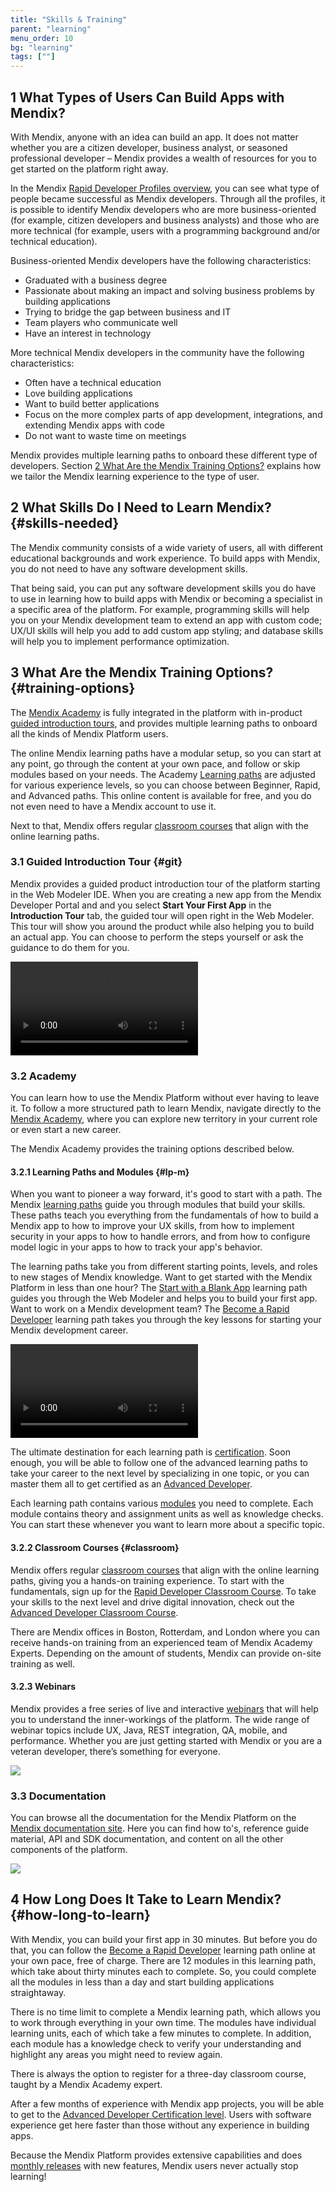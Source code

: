 ```yaml
---
title: "Skills & Training"
parent: "learning"
menu_order: 10
bg: "learning"
tags: [""]
---
```


## 1 What Types of Users Can Build Apps with Mendix?

With Mendix, anyone with an idea can build an app. It does not matter whether you are a citizen developer, business analyst, or seasoned professional developer – Mendix provides a wealth of resources for you to get started on the platform right away.

In the Mendix [Rapid Developer Profiles overview](https://www.mendix.com/tag/rapid-developer-profile), you can see what type of people became successful as Mendix developers.  Through all the profiles, it is possible to identify Mendix developers who are more business-oriented (for example, citizen developers and business analysts) and those who are more technical (for example, users with a programming background and/or technical education).

Business-oriented Mendix developers have the following characteristics:

* Graduated with a business degree
* Passionate about making an impact and solving business problems by building applications
* Trying to bridge the gap between business and IT
* Team players who communicate well
* Have an interest in technology

More technical Mendix developers in the community have the following characteristics:

* Often have a technical education
* Love building applications
* Want to build better applications
* Focus on the more complex parts of app development, integrations, and extending Mendix apps with code
* Do not want to waste time on meetings

Mendix provides multiple learning paths to onboard these different type of developers. Section [2 What Are the Mendix Training Options?](#training-options) explains how we tailor the Mendix learning experience to the type of user.

## 2 What Skills Do I Need to Learn Mendix? {#skills-needed}

The Mendix community consists of a wide variety of users, all with different educational backgrounds and work experience. To build apps with Mendix, you do not need to have any software development skills.

That being said, you can put any software development skills you do have to use in learning how to build apps with Mendix or becoming a specialist in a specific area of the platform. For example, programming skills will help you on your Mendix development team to extend an app with custom code; UX/UI skills will help you add to add custom app styling; and database skills will help you to implement performance optimization.

## 3 What Are the Mendix Training Options? {#training-options}

The [Mendix Academy](https://gettingstarted.mendixcloud.com/) is fully integrated in the platform with in-product [guided introduction tours](#git), and provides multiple learning paths to onboard all the kinds of Mendix Platform users.

The online Mendix learning paths have a modular setup, so you can start at any point, go through the content at your own pace, and follow or skip modules based on your needs. The Academy [Learning paths](#lp-m) are adjusted for various experience levels, so you can choose between Beginner, Rapid, and Advanced paths. This online  content is available for free, and you do not even need to have a Mendix account to use it.

Next to that, Mendix offers regular [classroom courses](#classroom) that align with the online learning paths.

### 3.1 Guided Introduction Tour {#git}

Mendix provides a guided product introduction tour of the platform starting in the Web Modeler IDE. When you are creating a new app from the Mendix Developer Portal and and you select **Start Your First App** in the **Introduction Tour** tab, the guided tour will open right in the Web Modeler. This tour will show you around the product while also helping you to build an actual app. You can choose to perform the steps yourself or ask the guidance to do them for you.

<video controls  src="attachments/guidance_do.mp4">VIDEO</video>

### 3.2 Academy

You can learn how to use the Mendix Platform without ever having to leave it. To follow a more structured path to learn Mendix, navigate directly to the [Mendix Academy](https://gettingstarted.mendixcloud.com/link/home), where you can explore new territory in your current role or even start a new career.

The Mendix Academy provides the training options described below.

#### 3.2.1 Learning Paths and Modules {#lp-m}

When you want to pioneer a way forward, it's good to start with a path. The Mendix [learning paths](https://gettingstarted.mendixcloud.com/link/path) guide you through modules that build your skills. These paths teach you everything from the fundamentals of how to build a Mendix app to how to improve your UX skills, from how to implement security in your apps to how to handle errors, and from how to configure model logic in your apps to how to track your app's behavior.

The learning paths take you from different starting points, levels, and roles to new stages of Mendix knowledge. Want to get started with the Mendix Platform in less than one hour? The [Start with a Blank App](https://gettingstarted.mendixcloud.com/link/path/14) learning path guides you through the Web Modeler and helps you to build your first app. Want to work on a Mendix development team? The [Become a Rapid Developer](https://gettingstarted.mendixcloud.com/link/path/10) learning path takes you through the key lessons for starting your Mendix development career.

<video controls  src="attachments/learning-path.mp4">VIDEO</video>

The ultimate destination for each learning path is [certification](https://gettingstarted.mendixcloud.com/link/certification). Soon enough, you will be able to follow one of the advanced learning paths to take your career to the next level by specializing in one topic, or you can master them all to get certified as an [Advanced Developer](certification-training#get-certified).

Each learning path contains various [modules](https://gettingstarted.mendixcloud.com/link/module) you need to complete. Each module contains theory and assignment units as well as knowledge checks. You can start these whenever you want to learn more about a specific topic.

#### 3.2.2 Classroom Courses {#classroom}

Mendix offers regular [classroom courses](https://gettingstarted.mendixcloud.com/link/classroom) that align with the online learning paths, giving you a hands-on training experience. To start with the fundamentals, sign up for the [Rapid Developer Classroom Course](https://gettingstarted.mendixcloud.com/link/classroom/rapid). To take your skills to the next level and drive digital innovation, check out the [Advanced Developer Classroom Course](https://gettingstarted.mendixcloud.com/link/classroom/advanced).

There are Mendix offices in Boston, Rotterdam, and London where you can receive hands-on training from an experienced team of Mendix Academy Experts. Depending on the amount of students, Mendix can provide on-site training as well.

#### 3.2.3 Webinars

Mendix provides a free series of live and interactive [webinars](https://gettingstarted.mendixcloud.com/link/webinar) that will help you to understand the inner-workings of the platform. The wide range of webinar topics include UX, Java, REST integration, QA, mobile, and performance. Whether you are just getting started with Mendix or you are a veteran developer, there’s something for everyone.

![](attachments/webinars.png)

### 3.3 Documentation

You can browse all the documentation for the Mendix Platform on the [Mendix documentation site](https://docs.mendix.com). Here you can find how to's, reference guide material, API and SDK documentation, and content on all the other components of the platform.

![](attachments/docs.png)

## 4 How Long Does It Take to Learn Mendix? {#how-long-to-learn}

With Mendix, you can build your first app in 30 minutes. But before you do that, you can follow the [Become a Rapid Developer](https://gettingstarted.mendixcloud.com/link/path/10) learning path online at your own pace, free of charge. There are 12 modules in this learning path, which take about thirty minutes each to complete. So, you could complete all the modules in less than a day and start building applications straightaway.

There is no time limit to complete a Mendix learning path, which allows you to work through everything in your own time. The modules have individual learning units, each of which take a few minutes to complete. In addition, each module has a knowledge check to verify your understanding and highlight any areas you might need to review again.

There is always the option to register for a three-day classroom course, taught by a Mendix Academy expert.

After a few months of experience with Mendix app projects, you will be able to get to the [Advanced Developer Certification level](https://gettingstarted.mendixcloud.com/link/certification/advanced). Users with software experience get here faster than those without any experience in building apps.

Because the Mendix Platform provides extensive capabilities and does [monthly releases](https://www.mendix.com/releases/) with new features, Mendix users never actually stop learning!
